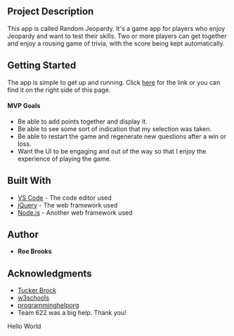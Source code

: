 ## Project Description 

This app is called Random Jeopardy. It's a game app for players who enjoy Jeopardy and want to test their skills. Two or more players can get together and enjoy a rousing game of trivia, with the score being kept automatically.

## Getting Started

The app is simple to get up and running. Click [here](https://roshoniab.github.io/leopardy/.) for the link or you can find it on the right side of this page.

#### MVP Goals

- Be able to add points together and display it.
- Be able to see some sort of indication that my selection was taken. 
- Be able to restart the game and regenerate new questions after a win or loss.
- Want the UI to be engaging and out of the way so that I enjoy the experience of playing the game.

## Built With

* [VS Code](https://code.visualstudio.com/) - The code editor used
* [jQuery](https://jquery.com/) - The web framework used
* [Node.js](https://nodejs.org/en/) - Another web framework used 

## Author

* **Roe Brooks** 

## Acknowledgments

* [Tucker Brock](http://www.tuckerrosebrock.com)
* [w3schools](www.w3schools.com)
* [programminghelporg](https://www.youtube.com/watch?v=9u2LrHP1FuU)
* Team 622 was a big help. Thank you!

Hello World